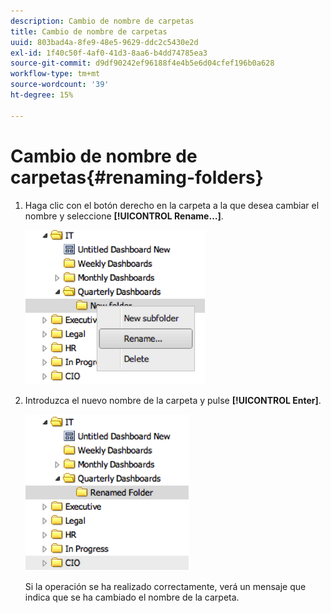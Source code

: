 ```yaml
---
description: Cambio de nombre de carpetas
title: Cambio de nombre de carpetas
uuid: 803bad4a-8fe9-48e5-9629-ddc2c5430e2d
exl-id: 1f40c50f-4af0-41d3-8aa6-b4dd74785ea3
source-git-commit: d9df90242ef96188f4e4b5e6d04cfef196b0a628
workflow-type: tm+mt
source-wordcount: '39'
ht-degree: 15%

---
```


# Cambio de nombre de carpetas{#renaming-folders}

1. Haga clic con el botón derecho en la carpeta a la que desea cambiar el nombre y seleccione **[!UICONTROL Rename…]**.

   ![](assets/rename.png)

1. Introduzca el nuevo nombre de la carpeta y pulse **[!UICONTROL Enter]**.

   ![](assets/renamed_folder.png)

   Si la operación se ha realizado correctamente, verá un mensaje que indica que se ha cambiado el nombre de la carpeta.
